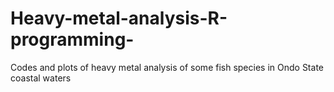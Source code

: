 # Heavy-metal-analysis-R-programming-
Codes and plots of heavy metal analysis of some fish species in Ondo State coastal waters

